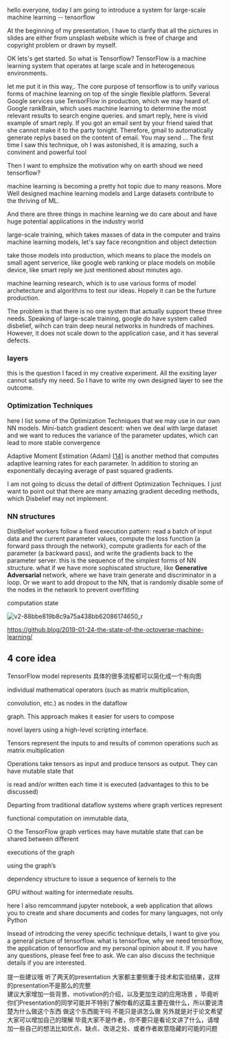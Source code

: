 hello everyone, today I am going to introduce a system for large-scale machine learning -- tensorflow

At the beginning of my presentation, I have to clarify that all the pictures in slides are either from unsplash website which is free of charge and copyright problem or drawn by myself.

OK lets's get started. So what is Tensorflow? TensorFlow is a machine learning system that operates at large scale and in heterogeneous environments.

let me put it in this way,. The core purpose of tensorflow is to unify various forms of machine learning  on top of the single flexible platform. Several Google services use TensorFlow in production, which we may heard of. Google rankBrain, which uses machine learning to determine the most relevant results to search engine queries. and smart reply, here is vivid example of smart reply. If you got an email sent by your friend saied that she cannot make it to the party tonight. Therefore, gmail to automatically generate replys based on the content of email. You may send ... The first time I saw this technique, oh I was astonished,  it is amazing, such a convinent and powerful tool

Then I want to emphsize the motivation why on earth shoud we need tensorflow?

machine learning is becoming a pretty hot topic due to many reasons. More Well designed machine learning models and Large datasets contribute to the thriving of ML.

And there are three things in machine learning we do care about and have huge potential applications in the industry world

large-scale training, which takes masses of data in the computer and trains machine learning models, let's say face recongnition and object detection

take those models into production, which means to place the models on small agent serverice, like google web ranking or place models on mobile device, like smart reply we just mentioned about minutes ago.

machine learning research, which is to use various forms of model archetecture and algorithms to test our ideas. Hopely it can be the furture production.

The problem is that there is no one system that actually support these three needs. Speaking of large-scale training, google do have system called disbelief, wihch can train deep neural networks in hundreds of machines. However, it does not scale down to the application case, and it has several defects.

### layers

this is the question I faced in my creative experiment. All the exsiting layer cannot satisfy my need. So I have to write my own designed layer to see the outcome.

### Optimization Techniques

here I list some of the Optimization Techniques that we may use in our own NN models. Mini-batch gradient descent: when we deal with large dataset and we want to reduces the variance of the parameter updates, which can lead to more stable convergence

Adaptive Moment Estimation (Adam) [[14\]](https://ruder.io/optimizing-gradient-descent/index.html#fn14) is another method that computes adaptive learning rates for each parameter. In addition to storing an exponentially decaying average of past squared gradients. 

I am not going to dicuss the detail of diffrent Optimization Techniques. I just want to point out that there are many amazing gradient deceding methods, which Disbelief may not implement. 

### NN structures 

DistBelief workers follow a fixed execution pattern: read a batch of input data and the current parameter values, compute the loss function (a forward pass through the network), compute gradients for each of the parameter (a backward pass), and write the gradients back to the parameter server. this is the sequence of the simplest forms of NN structure. what if we have more sophiscated structure, like **Generative Adversarial** network, where we have train generate and discriminator in a loop. Or we want to add dropout to the NN, that is randomly disable some of the nodes in the network to prevent overfitting 



computation state 



![v2-88bbe819b8c9a75a438bb62086174650_r](/Users/zhengruiqi/Documents/junior/2020spring/操作系统/project/v2-88bbe819b8c9a75a438bb62086174650_r.jpg)



https://github.blog/2019-01-24-the-state-of-the-octoverse-machine-learning/





## 4 core idea

TensorFlow model represents 具体的很多流程都可以简化成一个有向图

individual mathematical operators (such as matrix multiplication,

convolution, etc.) as nodes in the dataflow

graph. This approach makes it easier for users to compose

novel layers using a high-level scripting interface.

Tensors represent the inputs to and results of common operations such as matrix multiplication

Operations take tensors as input and produce tensors as output. They can have mutable state that

is read and/or written each time it is executed (advantages to this to be discussed)

Departing from traditional dataflow systems where graph vertices represent

functional computation on immutable data,

○ the TensorFlow graph vertices may have mutable state that can be shared between different

executions of the graph

using the graph’s

dependency structure to issue a sequence of kernels to the

GPU without waiting for intermediate results.







here I also remcommand jupyter notebook, a web application that allows you to create and share documents and codes for many languages, not only Python



Insead of introdcing the verey specific technique details, I want to give you a general picture of tensorflow. what is tensorflow, why we need tensorflow, the application of tensorflow and my personal opinion about it. If you have any questions, please feel free to ask. We can also discuss the  technique details if you are interested. 

提一些建议哦 听了两天的presentation  大家都主要侧重于技术和实验结果，这样的presentation不是那么的完整  
建议大家增加一些背景、motivation的介绍，以及更加生动的应用场景 ，毕竟听你们Presentation的同学可能并不特别了解你看的这篇主要在做什么，所以要说清楚为什么做这个东西 做这个东西能干吗  不能只是讲怎么做
另外就是对于论文希望大家可以增加自己的理解 毕竟大家不是作者，你不要只是看论文讲了什么，请增加一些自己的想法比如优点、缺点、改进之处、或者作者故意隐藏的可能的问题